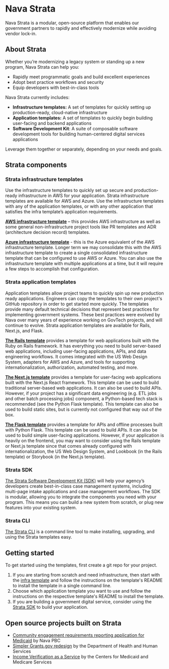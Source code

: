 # Nava Strata

Nava Strata is a modular, open-source platform that enables our government partners to rapidly and effectively modernize while avoiding vendor lock-in.

## About Strata

Whether you’re modernizing a legacy system or standing up a new program, Nava Strata can help you:

- Rapidly meet programmatic goals and build excellent experiences  
- Adopt best practice workflows and security  
- Equip developers with best-in-class tools

Nava Strata currently includes:

- **Infrastructure templates:** A set of templates for quickly setting up production-ready, cloud-native infrastructure  
- **Application templates:** A set of templates to quickly begin building user-facing and backend applications  
- **Software Development Kit**: A suite of composable software development tools for building human-centered digital services applications 

Leverage them together or separately, depending on your needs and goals.

## Strata components

### Strata infrastructure templates

Use the infrastructure templates to quickly set up secure and production-ready infrastructure in AWS for your application. Strata infrastructure templates are available for AWS and Azure. Use the infrastructure templates with any of the application templates, or with any other application that satisfies the infra template’s application requirements.

**[AWS infrastructure template](https://github.com/navapbc/template-infra)** – this provides AWS infrastructure as well as some general non-infrastructure project tools like PR templates and ADR (architecture decision record) templates.

**[Azure infrastructure template](https://github.com/navapbc/template-infra-azure)** - this is the Azure equivalent of the AWS infrastructure template. Longer term we may consolidate this with the AWS infrastructure template to create a single consolidated infrastructure template that can be configured to use AWS or Azure.
You can also use the infrastructure template with multiple applications at a time, but it will require a few steps to accomplish that configuration.

### Strata application templates

Application templates allow project teams to quickly spin up new production ready applications. Engineers can copy the templates to their own project's GitHub repository in order to get started more quickly. The templates provide many default technical decisions that represent best practices for implementing government systems. These best practices were evolved by Nava over many years of experience working on GovTech projects, and will continue to evolve. Strata application templates are available for Rails, Next.js, and Flask.

**[The Rails template](https://github.com/navapbc/template-application-rails)** provides a template for web applications built with the Ruby on Rails framework. It has everything you need to build server-based web applications, including user-facing applications, APIs, and data engineering workflows. It comes integrated with the US Web Design System, adapters for AWS and Azure, and tools for supporting internationalization, authorization, automated testing, and more.

**[The Next.js template](https://github.com/navapbc/template-application-nextjs)** provides a template for user-facing web applications built with the Next.js React framework. This template can be used to build traditional server-based web applications. It can also be used to build APIs. However, if your project has a significant data engineering (e.g. ETL jobs and other batch processing jobs) component, a Python-based tech stack is recommended (see the Python Flask template). This template can also be used to build static sites, but is currently not configured that way out of the box.

**[The Flask template](https://github.com/navapbc/template-application-flask)** provides a template for APIs and offline processes built with Python Flask. This template can be used to build APIs. It can also be used to build simple user-facing applications. However, if your application is heavily on the frontend, you may want to consider using the Rails template or Next.js template since that comes already configured with internationalization, the US Web Design System, and Lookbook (in the Rails template) or Storybook (in the Next.js template).

### Strata SDK

[The Strata Software Development Kit (SDK)](https://github.com/navapbc/strata-sdk) will help your agency’s developers create best-in-class case management systems, including multi-page intake applications and case management workflows. The SDK is modular, allowing you to integrate the components you need with your program. This means you can build a new system from scratch, or plug new features into your existing system.

### Strata CLI

[The Strata CLI](https://github.com/navapbc/strata-cli) is a command line tool to make installing, upgrading, and using the Strata templates easy.

## Getting started

To get started using the templates, first create a git repo for your project.

1. If you are starting from scratch and need infrastructure, then start with the [infra template](https://github.com/navapbc/template-infra) and follow the instructions on the template's README to install the template in a single command line.
2. Choose which application template you want to use and follow the instructions on the respective template's README to install the template.
3. If you are building a government digital service, consider using the [Strata SDK](https://github.com/navapbc/strata-sdk) to build your application.

## Open source projects built on Strata

- [Community engagement requirements reporting application for Medicaid](https://github.com/navapbc/community-engagement-medicaid) by Nava PBC
- [Simpler Grants.gov redesign](https://github.com/HHS/simpler-grants-gov) by the Department of Health and Human Services
- [Income Verification as a Service](https://github.com/DSACMS/iv-cbv-payroll) by the Centers for Medicaid and Medicare Services

